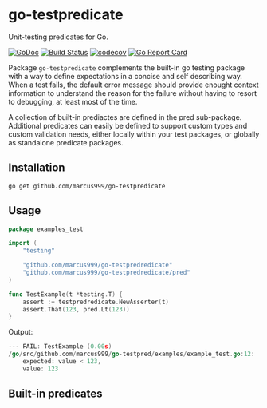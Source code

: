 # go-testpredicate

Unit-testing predicates for Go.

[![GoDoc](https://godoc.org/github.com/marcus999/go-testpredicate?status.svg)](https://godoc.org/github.com/marcus999/go-testpredicate)
[![Build Status](https://travis-ci.org/marcus999/go-testpredicate.svg?branch=master)](https://travis-ci.org/marcus999/go-testpredicate)
[![codecov](https://codecov.io/gh/marcus999/go-testpredicate/branch/master/graph/badge.svg)](https://codecov.io/gh/marcus999/go-testpredicate)
[![Go Report Card](https://goreportcard.com/badge/github.com/marcus999/go-testpredicate)](https://goreportcard.com/report/github.com/marcus999/go-testpredicate)

Package `go-testpredicate` complements the built-in go testing package with a
way to define expectations in a concise and self describing way. When a test
fails, the default error message should provide enought context information
to understand the reason for the failure without having to resort to
debugging, at least most of the time.

A collection of built-in prediactes are defined in the pred sub-package.
Additional predicates can easily be defined to support custom types and custom
validation needs, either locally within your test packages, or globally as
standalone predicate packages.

## Installation

    go get github.com/marcus999/go-testpredicate

## Usage

```go
package examples_test

import (
    "testing"

    "github.com/marcus999/go-testpredredicate"
    "github.com/marcus999/go-testpredredicate/pred"
)

func TestExample(t *testing.T) {
    assert := testpredredicate.NewAsserter(t)
    assert.That(123, pred.Lt(123))
}
```

Output:
```go
--- FAIL: TestExample (0.00s)
/go/src/github.com/marcus999/go-testpred/examples/example_test.go:12:
    expected: value < 123,
    value: 123
```

## Built-in predicates

